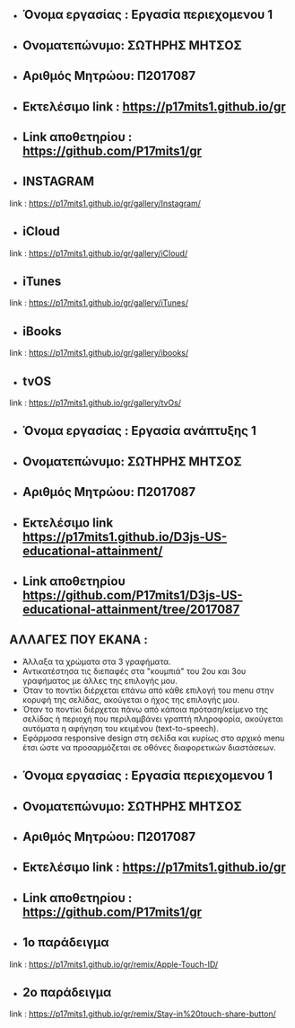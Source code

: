 + ## Όνομα εργασίας : Εργασία περιεχομενου 1
+ ## Ονοματεπώνυμο: ΣΩΤΗΡΗΣ ΜΗΤΣΟΣ
 	
+ ## Αριθμός Μητρώου: Π2017087
 	

+ ## Εκτελέσιμο link : https://p17mits1.github.io/gr
+ ## Link αποθετηρίου : https://github.com/P17mits1/gr 


+ ## INSTAGRAM 
 link : https://p17mits1.github.io/gr/gallery/Instagram/

+ ## iCloud
 link : https://p17mits1.github.io/gr/gallery/iCloud/
 
 + ## iTunes
  link : https://p17mits1.github.io/gr/gallery/iTunes/

+ ## iBooks
 link : https://p17mits1.github.io/gr/gallery/ibooks/
 
+ ## tvOS
 link : https://p17mits1.github.io/gr/gallery/tvOs/


+ ## Όνομα εργασίας : Εργασία ανάπτυξης 1
 
 	
 	
+ ## Ονοματεπώνυμο: ΣΩΤΗΡΗΣ ΜΗΤΣΟΣ
 	
+ ## Αριθμός Μητρώου: Π2017087
 	
+ ## Εκτελέσιμο link https://p17mits1.github.io/D3js-US-educational-attainment/	
 	
+ ## Link αποθετηρίου https://github.com/P17mits1/D3js-US-educational-attainment/tree/2017087
 ## ΑΛΛΑΓΕΣ ΠΟΥ ΕΚΑΝΑ :
- Άλλαξα τα χρώματα στα 3 γραφήματα.
 - Αντικατέστησα τις διεπαφές στα "κουμπιά" του 2ου και 3ου γραφήματος με άλλες της επιλογής μου.
 - Όταν το ποντίκι διέρχεται επάνω από κάθε επιλογή του menu στην κορυφή της σελίδας, ακούγεται ο ήχος της επιλογής μου.
 - Όταν το ποντίκι διέρχεται πάνω από κάποια πρόταση/κείμενο της σελίδας ή περιοχή που περιλαμβάνει γραπτή πληροφορία, ακούγεται αυτόματα η αφήγηση του κειμένου (text-to-speech).
 - Εφάρμοσα responsive design στη σελίδα και κυρίως στο αρχικό menu έτσι ώστε να προσαρμόζεται σε οθόνες διαφορετικών διαστάσεων.
 + ## Όνομα εργασίας : Εργασία περιεχομενου 1
+ ## Ονοματεπώνυμο: ΣΩΤΗΡΗΣ ΜΗΤΣΟΣ
 	
+ ## Αριθμός Μητρώου: Π2017087
 	

+ ## Εκτελέσιμο link : https://p17mits1.github.io/gr
+ ## Link αποθετηρίου : https://github.com/P17mits1/gr 
+ ## 1ο παράδειγμα 
 link : https://p17mits1.github.io/gr/remix/Apple-Touch-ID/
 + ## 2ο παράδειγμα 
 link : https://p17mits1.github.io/gr/remix/Stay-in%20touch-share-button/

